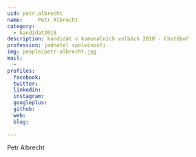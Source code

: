 ```yaml
---
uid: petr.albrecht
name:     Petr Albrecht
category:
  - kandidat2018
description: kandidát v komunálních volbách 2018 - Chotěboř
profession: jednatel společnosti
img: people/petr-albrecht.jpg
mail:
  - 
profiles:
  facebook: 
  twitter: 
  linkedin: 
  instagram: 
  googleplus: 
  github: 
  web: 
  blog: 
  
---
```


Petr Albrecht
